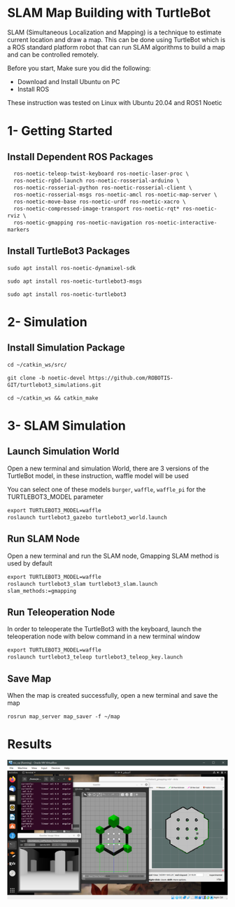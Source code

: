 # SLAM Map Building with TurtleBot
SLAM (Simultaneous Localization and Mapping) is a technique to estimate current location and draw a map. This can be done using TurtleBot which is a ROS standard platform robot that can run SLAM algorithms to build a map and can be controlled remotely.

Before you start, Make sure you did the following:
* Download and Install Ubuntu on PC
* Install ROS

These instruction was tested on Linux with Ubuntu 20.04 and ROS1 Noetic
# 1- Getting Started
## Install Dependent ROS Packages
```sudo apt-get install ros-noetic-joy ros-noetic-teleop-twist-joy \
  ros-noetic-teleop-twist-keyboard ros-noetic-laser-proc \
  ros-noetic-rgbd-launch ros-noetic-rosserial-arduino \
  ros-noetic-rosserial-python ros-noetic-rosserial-client \
  ros-noetic-rosserial-msgs ros-noetic-amcl ros-noetic-map-server \
  ros-noetic-move-base ros-noetic-urdf ros-noetic-xacro \
  ros-noetic-compressed-image-transport ros-noetic-rqt* ros-noetic-rviz \
  ros-noetic-gmapping ros-noetic-navigation ros-noetic-interactive-markers
```
## Install TurtleBot3 Packages
``` 
sudo apt install ros-noetic-dynamixel-sdk
```
``` 
sudo apt install ros-noetic-turtlebot3-msgs
```
``` 
sudo apt install ros-noetic-turtlebot3
```
# 2- Simulation
## Install Simulation Package
```
cd ~/catkin_ws/src/
```
```
git clone -b noetic-devel https://github.com/ROBOTIS-GIT/turtlebot3_simulations.git
```
```
cd ~/catkin_ws && catkin_make
```
# 3- SLAM Simulation
## Launch Simulation World
Open a new terminal and simulation World, there are 3 versions of the TurtleBot model, in these instruction, waffle model will be used

You can select one of these models ```burger```, ```waffle```, ```waffle_pi``` for the TURTLEBOT3_MODEL parameter
```
export TURTLEBOT3_MODEL=waffle
roslaunch turtlebot3_gazebo turtlebot3_world.launch
```
## Run SLAM Node
Open a new terminal and run the SLAM node, Gmapping SLAM method is used by default
```
export TURTLEBOT3_MODEL=waffle
roslaunch turtlebot3_slam turtlebot3_slam.launch slam_methods:=gmapping
```
## Run Teleoperation Node
In order to teleoperate the TurtleBot3 with the keyboard, launch the teleoperation node with below command in a new terminal window
```
export TURTLEBOT3_MODEL=waffle
roslaunch turtlebot3_teleop turtlebot3_teleop_key.launch
```
## Save Map
When the map is created successfully, open a new terminal and save the map
```
rosrun map_server map_saver -f ~/map
```
# Results
![Result](SLAM_Result.png)








